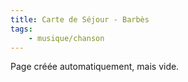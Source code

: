 ```yaml
---
title: Carte de Séjour - Barbès
tags:
    - musique/chanson
---
```


Page créée automatiquement, mais vide.
